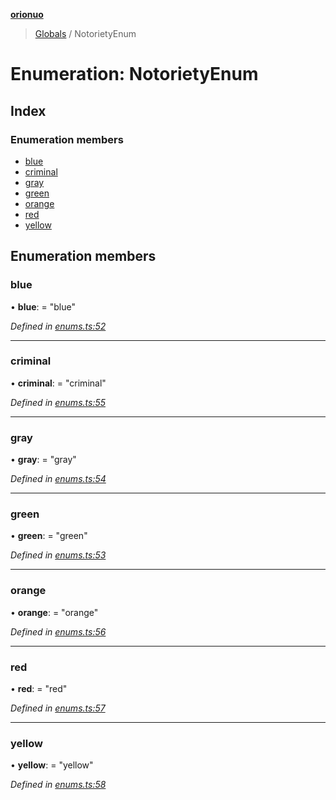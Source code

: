 **[orionuo](../README.md)**

> [Globals](../globals.md) / NotorietyEnum

# Enumeration: NotorietyEnum

## Index

### Enumeration members

* [blue](notorietyenum.md#blue)
* [criminal](notorietyenum.md#criminal)
* [gray](notorietyenum.md#gray)
* [green](notorietyenum.md#green)
* [orange](notorietyenum.md#orange)
* [red](notorietyenum.md#red)
* [yellow](notorietyenum.md#yellow)

## Enumeration members

### blue

•  **blue**:  = "blue"

*Defined in [enums.ts:52](https://github.com/msviha/orionuo/blob/4924a24/src/enums.ts#L52)*

___

### criminal

•  **criminal**:  = "criminal"

*Defined in [enums.ts:55](https://github.com/msviha/orionuo/blob/4924a24/src/enums.ts#L55)*

___

### gray

•  **gray**:  = "gray"

*Defined in [enums.ts:54](https://github.com/msviha/orionuo/blob/4924a24/src/enums.ts#L54)*

___

### green

•  **green**:  = "green"

*Defined in [enums.ts:53](https://github.com/msviha/orionuo/blob/4924a24/src/enums.ts#L53)*

___

### orange

•  **orange**:  = "orange"

*Defined in [enums.ts:56](https://github.com/msviha/orionuo/blob/4924a24/src/enums.ts#L56)*

___

### red

•  **red**:  = "red"

*Defined in [enums.ts:57](https://github.com/msviha/orionuo/blob/4924a24/src/enums.ts#L57)*

___

### yellow

•  **yellow**:  = "yellow"

*Defined in [enums.ts:58](https://github.com/msviha/orionuo/blob/4924a24/src/enums.ts#L58)*
